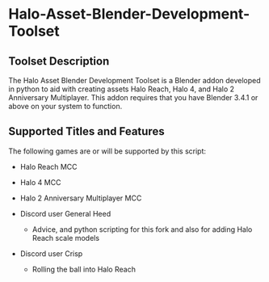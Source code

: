 # Halo-Asset-Blender-Development-Toolset

## Toolset Description
The Halo Asset Blender Development Toolset is a Blender addon developed in python to aid with creating assets Halo Reach, Halo 4, and Halo 2 Anniversary Multiplayer. This addon requires that you have Blender 3.4.1 or above on your system to function.

## Supported Titles and Features
The following games are or will be supported by this script:

 * Halo Reach MCC
 * Halo 4 MCC
 * Halo 2 Anniversary Multiplayer MCC

 * Discord user General Heed
   * Advice, and python scripting for this fork and also for adding Halo Reach scale models

 * Discord user Crisp
   * Rolling the ball into Halo Reach
